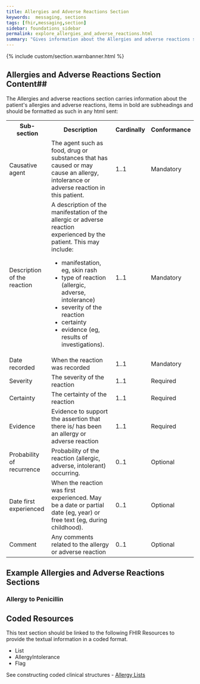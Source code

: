 ```yaml
---
title: Allergies and Adverse Reactions Section
keywords:  messaging, sections
tags: [fhir,messaging,section]
sidebar: foundations_sidebar
permalink: explore_allergies_and_adverse_reactions.html
summary: "Gives information about the Allergies and adverse reactions section"
---
```


{% include custom/section.warnbanner.html %}

## Allergies and Adverse Reactions Section Content##
The Allergies and adverse reactions section carries information about the patient's allergies and adverse reactions, items in bold are subheadings and should be formatted as such in any html sent:

<table width="100%">
<tr>
<th width="25%">Sub-section</th>
<th width="45%">Description</th>
<th width="15%">Cardinally</th>
<th width="15%">Conformance</th>
</tr>
<tr>
<td>Causative agent</td>
<td>The agent such as food, drug or substances that has caused or may cause an allergy, intolerance or adverse reaction in this patient.</td>
<td>1..1</td>
<td>Mandatory</td>
</tr>
<tr>
<td>Description of the reaction</td>
<td>A description of the manifestation of the allergic or adverse reaction experienced by the patient. This may include:
<ul>
<li>manifestation, eg, skin rash</li>
<li>type of reaction (allergic, adverse, intolerance)</li>
<li>severity of the reaction</li>
<li>certainty</li>
<li>evidence (eg, results of investigations).</li>
</ul>
</td>
<td>1..1</td>
<td>Mandatory</td>
</tr>
<tr>
<td>Date recorded</td>
<td>When the reaction was recorded</td>
<td>1..1</td>
<td>Mandatory</td>
</tr>
<tr>
<td>Severity</td>
<td>The severity of the reaction</td>
<td>1..1</td>
<td>Required</td>
</tr>
<td>Certainty</td>
<td>The certainty of the reaction</td>
<td>1..1</td>
<td>Required</td>
</tr>
<tr>
<td>Evidence</td>
<td>Evidence to support the assertion that there is/ has been an allergy or adverse reaction</td>
<td>1..1</td>
<td>Required</td>
</tr>
<tr>
<td>Probability of recurrence</td>
<td>Probability of the reaction (allergic, adverse, intolerant) occurring.</td>
<td>0..1</td>
<td>Optional</td>
</tr>
<tr>
<td>Date first experienced</td>
<td>When the reaction was first experienced. May be a date or partial date (eg, year) or free text (eg, during childhood).</td>
<td>0..1</td>
<td>Optional</td>
</tr>
<tr>
<td>Comment</td>
<td>Any comments related to the allergy or adverse reaction</td>
<td>0..1</td>
<td>Optional</td>
</tr>
</table>


##  Example Allergies and Adverse Reactions Sections ##

### Allergy to Penicillin ###

<script src="https://gist.github.com/IOPS-DEV/c02f9626ad71d2230cd51ded6d031bb2.js"></script>

## Coded Resources ##

This text section should be linked to the following FHIR Resources to provide the textual information in a coded format.

- List
- AllergyIntolerance
- Flag
 
See constructing coded clinical structures - [Allergy Lists](build_allergy_lists.html)











